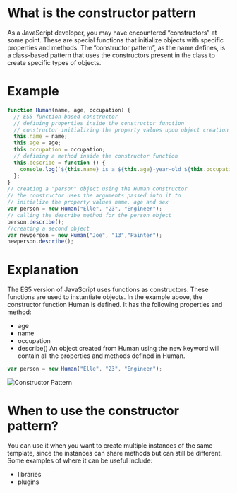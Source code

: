 # What is the constructor pattern
As a JavaScript developer, you may have encountered “constructors” at some point.
These are special functions that initialize objects with specific properties and methods.
The “constructor pattern”, as the name defines, is a class-based pattern that uses the constructors present in the class to create specific types of objects.

# Example
```javascript
function Human(name, age, occupation) {
  // ES5 function based constructor
  // defining properties inside the constructor function
  // constructor initializing the property values upon object creation
  this.name = name;
  this.age = age;
  this.occupation = occupation;
  // defining a method inside the constructor function
  this.describe = function () {
    console.log(`${this.name} is a ${this.age}-year-old ${this.occupation}`);
  };
}
// creating a "person" object using the Human constructor
// the constructor uses the arguments passed into it to
// initialize the property values name, age and sex
var person = new Human("Elle", "23", "Engineer");
// calling the describe method for the person object
person.describe();
//creating a second object
var newperson = new Human("Joe", "13","Painter");
newperson.describe();
```
# Explanation
The ES5 version of JavaScript uses functions as constructors. These functions are used to instantiate objects. In the example above, the constructor function Human is defined. It has the following properties and method:
- age
- name
- occupation
- describe()
An object created from Human using the new keyword will contain all the properties and methods defined in Human.
```javascript
var person = new Human("Elle", "23", "Engineer");
```
![Constructor Pattern](Pictures/C1.png)

# When to use the constructor pattern?
You can use it when you want to create multiple instances of the same template, since the instances can share methods but can still be different. 
Some examples of where it can be useful include:
- libraries
- plugins